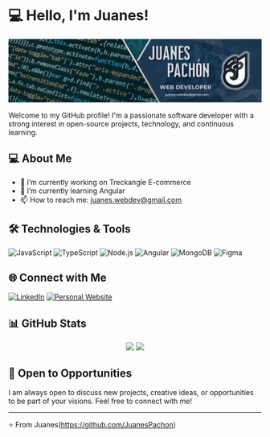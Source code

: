 # 💻 Hello, I'm Juanes!

![Header](/img/juanes-banner.png)

Welcome to my GitHub profile! I'm a passionate software developer with a strong interest in open-source projects, technology, and continuous learning.

## 💻 About Me

- 🔭 I’m currently working on Treckangle E-commerce
- 🌱 I’m currently learning Angular
- 📫 How to reach me: juanes.webdev@gmail.com

## 🛠️ Technologies & Tools

![JavaScript](https://img.shields.io/badge/-JavaScript-black?style=flat-square&logo=javascript)
![TypeScript](https://img.shields.io/badge/-TypeScript-black?style=flat-square&logo=typescript)
![Node.js](https://img.shields.io/badge/-Node.js-black?style=flat-square&logo=node.js)
![Angular](https://img.shields.io/badge/-Angular-black?style=flat-square&logo=angular)
![MongoDB](https://img.shields.io/badge/-MongoDB-black?style=flat-square&logo=mongodb)
![Figma](https://img.shields.io/badge/-Figma-black?style=flat-square&logo=figma)

## 🌐 Connect with Me

[![LinkedIn](https://img.shields.io/badge/LinkedIn-blue?style=flat-square&logo=linkedin&logoColor=white)](https://www.linkedin.com/in/juanes-pachon-web-dev/)
[![Personal Website](https://img.shields.io/badge/Website-black?style=flat-square&logo=google-chrome&logoColor=white)](https://juanespachon.is-a.dev/)

## 📊 GitHub Stats

<div align="center">
  <img height="180em" src="https://github-readme-stats.vercel.app/api?username=JuanesPachon&show_icons=true&theme=radical&include_all_commits=true&count_private=true"/>
  <img height="180em" src="https://github-readme-stats.vercel.app/api/top-langs/?username=JuanesPachon&layout=compact&langs_count=7&theme=radical"/>
</div>

## 🤝 Open to Opportunities

I am always open to discuss new projects, creative ideas, or opportunities to be part of your visions. Feel free to connect with me!

---

⭐️ From Juanes(https://github.com/JuanesPachon)
